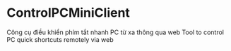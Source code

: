# ControlPCMiniClient
Công cụ điều khiển phím tắt nhanh PC từ xa thông qua web
Tool to control PC quick shortcuts remotely via web

